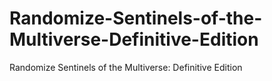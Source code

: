# Randomize-Sentinels-of-the-Multiverse-Definitive-Edition
Randomize Sentinels of the Multiverse: Definitive Edition
